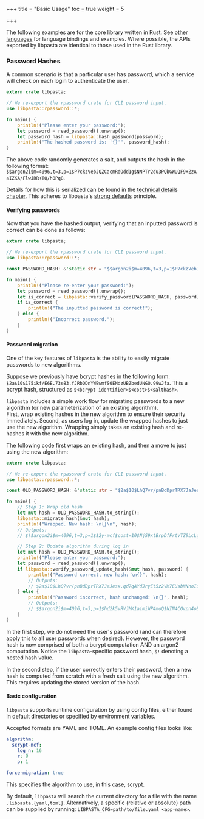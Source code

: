 +++
title = "Basic Usage"
toc = true
weight = 5

+++

The following examples are for the core library written in Rust. See [other languages](../../other-languages/)
for language bindings and examples. Where possible, the APIs exported by libpasta are
identical to those used in the Rust library.

### Password Hashes

A common scenario is that a particular user has password, which a service will check on each login to authenticate the user.

```rust
extern crate libpasta;

// We re-export the rpassword crate for CLI password input.
use libpasta::rpassword::*;

fn main() {
    println!("Please enter your password:");
    let password = read_password().unwrap();
    let password_hash = libpasta::hash_password(password);
    println!("The hashed password is: '{}'", password_hash);
}

```

The above code randomly generates a salt, and outputs the hash in the following format:
`$$argon2i$m=4096,t=3,p=1$P7ckzVebJQZCacmRdOdd1g$NNPTr2du3PQbGWUQF9+ZzAaIZKA/FlwJRR+TQ/h0Pq8`.

Details for how this is serialized can be found in the [technical details chapter](../../technical-details/phc-string-format/). This adheres to libpasta's [strong defaults](../what-is-libpasta#secure-by-default) principle. 

#### Verifying passwords

Now that you have the hashed output, verifying that an inputted password is correct can be done as follows:


```rust
extern crate libpasta;

// We re-export the rpassword crate for CLI password input.
use libpasta::rpassword::*;

const PASSWORD_HASH: &'static str = "$$argon2i$m=4096,t=3,p=1$P7ckzVebJQZCacmRdOdd1g$NNPTr2du3PQbGWUQF9+ZzAaIZKA/FlwJRR+TQ/h0Pq8";

fn main() {
    println!("Please re-enter your password:");
    let password = read_password().unwrap();
    let is_correct = libpasta::verify_password(PASSWORD_HASH, password);
    if is_correct {
        println!("The inputted password is correct!");
    } else {
        println!("Incorrect password.");
    }
}

```

#### Password migration

One of the key features of `libpasta` is the ability to easily migrate passwords
to new algorithms.

Suppose we previously have bcrypt hashes in the following form:
`$2a$10$175ikf/E6E.73e83.fJRbODnYWBwmfS0ENdzUBZbedUNGO.99wJfa`.
This a bcrypt hash, structured as `$<bcrypt identifier>$<cost>$<salthash>`.

`libpasta` includes a simple work flow for migrating passwords to a new
algorithm (or new parameterization of an existing algorithm).  
First, wrap existing hashes in the new algorithm to ensure their 
security immediately. Second, as users log in, update the wrapped hashes to just
use the new algorithm. Wrapping simply takes an existing hash and re-hashes it 
with the new algorithm. 

The following code first wraps an existing hash, and then a move to just using
the new algorithm:

```rust
extern crate libpasta;

// We re-export the rpassword crate for CLI password input.
use libpasta::rpassword::*;

const OLD_PASSWORD_HASH: &'static str = "$2a$10$LhQ7vr/pnBdDprTRX7JaJesx.qd7qAYdJryEt5z2VM7EUsbNNnoIi";

fn main() {
    // Step 1: Wrap old hash
    let mut hash = OLD_PASSWORD_HASH.to_string();
    libpasta::migrate_hash(&mut hash);
    println!("Wrapped. New hash: \n{}\n", hash);
    // Outputs:
    // $!$argon2i$m=4096,t=3,p=1$$2y-mcf$cost=10$NjS9xtBrpDfFrtVTZ9LcLg$ull3Vk89hE7vkrX5FJ4zM4foaCJP61EBuaxJMOVuLDw

    // Step 2: Update algorithm during log in
    let mut hash = OLD_PASSWORD_HASH.to_string();
    println!("Please enter your password:");
    let password = read_password().unwrap();
    if libpasta::verify_password_update_hash(&mut hash, password) {
        println!("Password correct, new hash: \n{}", hash);
        // Outputs:
        // $2a$10$LhQ7vr/pnBdDprTRX7JaJesx.qd7qAYdJryEt5z2VM7EUsbNNnoIi
    } else {
        println!("Password incorrect, hash unchanged: \n{}", hash);
        // Outputs:
        // $$argon2i$m=4096,t=3,p=1$hd2k5vRVJMK1aimiWP4moQ$NIN4COvpn4oEkirg+eeJ7/Vp5YbAXG+3sUVXHc/ttWg
    }
}
```



In the first step, we do not need the user's password (and can therefore
apply this to all user passwords when desired). However, the password hash is now
comprised of both a bcrypt computation AND an argon2 computation. Notice the
`libpasta`-specific password hash, `$!` denoting a nested hash value.

In the second step, if the user correctly enters their password, then a new hash
is computed from scratch with a fresh salt using the new algorithm. This
requires updating the stored version of the hash.

#### Basic configuration

`libpasta` supports runtime configuration by using config files, either 
found in default directories or specified by environment variables.

Accepted formats are YAML and TOML. An example config files looks like:

```yaml
algorithm:
  scrypt-mcf:
    log_n: 16
    r: 8
    p: 1

force-migration: true
```

This specifies the algorithm to use, in this case, scrypt.

By default, `libpasta` will search the current directory for a file with the name
`.libpasta.{yaml,toml}`. Alternatively, a specific (relative or absolute) path
can be supplied by running: `LIBPASTA_CFG=path/to/file.yaml <app-name>`.

